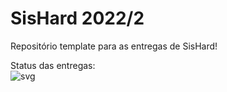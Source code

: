 # SisHard 2022/2

Repositório template para as entregas de SisHard!

Status das entregas:   
![svg](http://3.142.157.80/webhook/sishard/test/svg/insper-classroom/22-2-sishard-RicardoRibeiroRodrigues)
